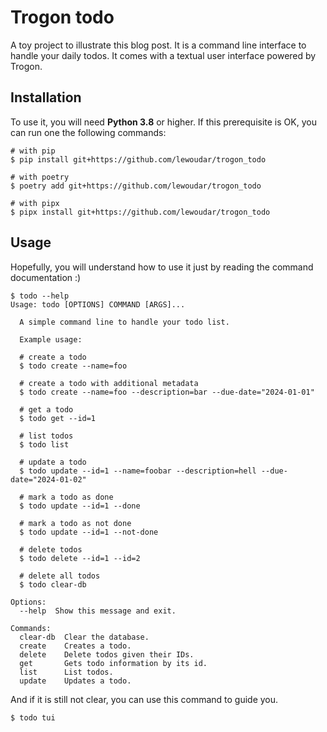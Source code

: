 # Trogon todo

A toy project to illustrate this blog post. It is a command line interface to handle your daily todos.
It comes with a textual user interface powered by Trogon.

## Installation

To use it, you will need **Python 3.8** or higher. If this prerequisite is OK, you can run one the following
commands:

```shell
# with pip
$ pip install git+https://github.com/lewoudar/trogon_todo

# with poetry
$ poetry add git+https://github.com/lewoudar/trogon_todo

# with pipx
$ pipx install git+https://github.com/lewoudar/trogon_todo
```

## Usage

Hopefully, you will understand how to use it just by reading the command documentation :)

```shell
$ todo --help
Usage: todo [OPTIONS] COMMAND [ARGS]...

  A simple command line to handle your todo list.

  Example usage:

  # create a todo
  $ todo create --name=foo

  # create a todo with additional metadata
  $ todo create --name=foo --description=bar --due-date="2024-01-01"

  # get a todo
  $ todo get --id=1

  # list todos
  $ todo list

  # update a todo
  $ todo update --id=1 --name=foobar --description=hell --due-date="2024-01-02"

  # mark a todo as done
  $ todo update --id=1 --done

  # mark a todo as not done
  $ todo update --id=1 --not-done

  # delete todos
  $ todo delete --id=1 --id=2

  # delete all todos
  $ todo clear-db

Options:
  --help  Show this message and exit.

Commands:
  clear-db  Clear the database.
  create    Creates a todo.
  delete    Delete todos given their IDs.
  get       Gets todo information by its id.
  list      List todos.
  update    Updates a todo.
```

And if it is still not clear, you can use this command to guide you.

```shell
$ todo tui
```
